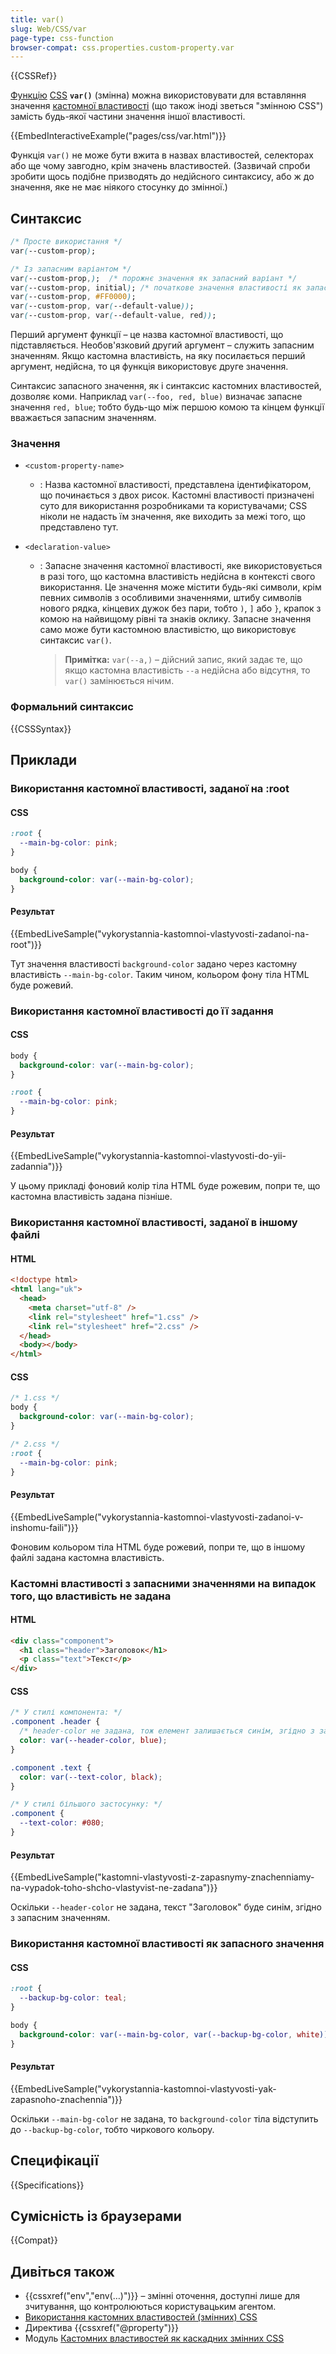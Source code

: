 ```yaml
---
title: var()
slug: Web/CSS/var
page-type: css-function
browser-compat: css.properties.custom-property.var
---
```


{{CSSRef}}

[Функцію](/uk/docs/Web/CSS/CSS_Functions) [CSS](/uk/docs/Web/CSS) **`var()`** (змінна) можна використовувати для вставляння значення [кастомної властивості](/uk/docs/Web/CSS/--*) (що також іноді зветься "змінною CSS") замість будь-якої частини значення іншої властивості.

{{EmbedInteractiveExample("pages/css/var.html")}}

Функція `var()` не може бути вжита в назвах властивостей, селекторах або ще чому завгодно, крім значень властивостей. (Зазвичай спроби зробити щось подібне призводять до недійсного синтаксису, або ж до значення, яке не має ніякого стосунку до змінної.)

## Синтаксис

```css
/* Просте використання */
var(--custom-prop);

/* Із запасним варіантом */
var(--custom-prop,);  /* порожнє значення як запасний варіант */
var(--custom-prop, initial); /* початкове значення властивості як запасний варіант */
var(--custom-prop, #FF0000);
var(--custom-prop, var(--default-value));
var(--custom-prop, var(--default-value, red));
```

Перший аргумент функції – це назва кастомної властивості, що підставляється. Необов'язковий другий аргумент – служить запасним значенням. Якщо кастомна властивість, на яку посилається перший аргумент, недійсна, то ця функція використовує друге значення.

Синтаксис запасного значення, як і синтаксис кастомних властивостей, дозволяє коми. Наприклад `var(--foo, red, blue)` визначає запасне значення `red, blue`; тобто будь-що між першою комою та кінцем функції вважається запасним значенням.

### Значення

- `<custom-property-name>`

  - : Назва кастомної властивості, представлена ідентифікатором, що починається з двох рисок. Кастомні властивості призначені суто для використання розробниками та користувачами; CSS ніколи не надасть їм значення, яке виходить за межі того, що представлено тут.

- `<declaration-value>`

  - : Запасне значення кастомної властивості, яке використовується в разі того, що кастомна властивість недійсна в контексті свого використання. Це значення може містити будь-які символи, крім певних символів з особливими значеннями, штибу символів нового рядка, кінцевих дужок без пари, тобто `)`, `]` або `}`, крапок з комою на найвищому рівні та знаків оклику. Запасне значення само може бути кастомною властивістю, що використовує синтаксис `var()`.

    > **Примітка:** `var(--a,)` – дійсний запис, який задає те, що якщо кастомна властивість `--a` недійсна або відсутня, то `var()` замінюється нічим.

### Формальний синтаксис

{{CSSSyntax}}

## Приклади

### Використання кастомної властивості, заданої на :root

#### CSS

```css
:root {
  --main-bg-color: pink;
}

body {
  background-color: var(--main-bg-color);
}
```

#### Результат

{{EmbedLiveSample("vykorystannia-kastomnoi-vlastyvosti-zadanoi-na-root")}}

Тут значення властивості `background-color` задано через кастомну властивість `--main-bg-color`. Таким чином, кольором фону тіла HTML буде рожевий.

### Використання кастомної властивості до її задання

#### CSS

```css
body {
  background-color: var(--main-bg-color);
}

:root {
  --main-bg-color: pink;
}
```

#### Результат

{{EmbedLiveSample("vykorystannia-kastomnoi-vlastyvosti-do-yii-zadannia")}}

У цьому прикладі фоновий колір тіла HTML буде рожевим, попри те, що кастомна властивість задана пізніше.

### Використання кастомної властивості, заданої в іншому файлі

#### HTML

```html
<!doctype html>
<html lang="uk">
  <head>
    <meta charset="utf-8" />
    <link rel="stylesheet" href="1.css" />
    <link rel="stylesheet" href="2.css" />
  </head>
  <body></body>
</html>
```

#### CSS

```css
/* 1.css */
body {
  background-color: var(--main-bg-color);
}
```

```css
/* 2.css */
:root {
  --main-bg-color: pink;
}
```

#### Результат

{{EmbedLiveSample("vykorystannia-kastomnoi-vlastyvosti-zadanoi-v-inshomu-faili")}}

Фоновим кольором тіла HTML буде рожевий, попри те, що в іншому файлі задана кастомна властивість.

### Кастомні властивості з запасними значеннями на випадок того, що властивість не задана

#### HTML

```html
<div class="component">
  <h1 class="header">Заголовок</h1>
  <p class="text">Текст</p>
</div>
```

#### CSS

```css
/* У стилі компонента: */
.component .header {
  /* header-color не задана, тож елемент залишається синім, згідно з запасним значенням */
  color: var(--header-color, blue);
}

.component .text {
  color: var(--text-color, black);
}

/* У стилі більшого застосунку: */
.component {
  --text-color: #080;
}
```

#### Результат

{{EmbedLiveSample("kastomni-vlastyvosti-z-zapasnymy-znachenniamy-na-vypadok-toho-shcho-vlastyvist-ne-zadana")}}

Оскільки `--header-color` не задана, текст "Заголовок" буде синім, згідно з запасним значенням.

### Використання кастомної властивості як запасного значення

#### CSS

```css
:root {
  --backup-bg-color: teal;
}

body {
  background-color: var(--main-bg-color, var(--backup-bg-color, white));
}
```

#### Результат

{{EmbedLiveSample("vykorystannia-kastomnoi-vlastyvosti-yak-zapasnoho-znachennia")}}

Оскільки `--main-bg-color` не задана, то `background-color` тіла відступить до `--backup-bg-color`, тобто чиркового кольору.

## Специфікації

{{Specifications}}

## Сумісність із браузерами

{{Compat}}

## Дивіться також

- {{cssxref("env","env(…)")}} – змінні оточення, доступні лише для зчитування, що контролюються користувацьким агентом.
- [Використання кастомних властивостей (змінних) CSS](/uk/docs/Web/CSS/Using_CSS_custom_properties)
- Директива {{cssxref("@property")}}
- Модуль [Кастомних властивостей як каскадних змінних CSS](/uk/docs/Web/CSS/CSS_cascading_variables)
